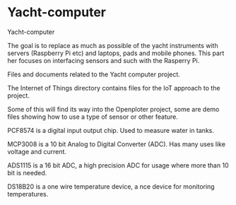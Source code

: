 # Yacht-computer
Yacht-computer

The goal is to replace as much as possible of the yacht instruments with servers (Raspberry Pi etc) and laptops, pads and mobile phones. This part her focuses on interfacing sensors and such with the Rasperry Pi.

Files and documents related to the Yacht computer project. 

The Internet of Things directory contains files for the IoT approach to the project. 

Some of this will find its way into the Openploter project, some are demo files showing how to use a 
type of sensor or other feature.

PCF8574 is a digital input output chip. Used to measure water in tanks.

MCP3008 is a 10 bit Analog to Digital Converter (ADC). Has many uses like voltage and current.

ADS1115 is a 16 bit ADC, a high precision ADC for usage where more than 10 bit is needed. 

DS18B20 is a one wire temperature device, a nce device for monitoring temperatures.

